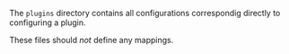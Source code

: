 The `plugins` directory contains all configurations correspondig directly to configuring a plugin.

These files should _not_ define any mappings.
